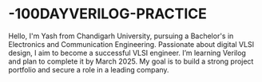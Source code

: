 # -100DAYVERILOG-PRACTICE
Hello, I'm Yash from Chandigarh University, pursuing a Bachelor's in Electronics and Communication Engineering. Passionate about digital VLSI design, I aim to become a successful VLSI engineer. I’m learning Verilog and plan to complete it by March 2025. My goal is to build a strong project portfolio and secure a role in a leading company. 
